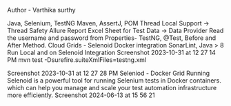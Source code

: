 Author - Varthika surthy

Java, Selenium, TestNG
Maven, AssertJ, POM
Thread Local Support → Thread Safety
Allure Report
Excel Sheet for Test Data → Data Provider
Read the username and password from Properties-
TestNG, @Test, Before and After Method.
Cloud Grids - Selenoid Docker integration
SonarLint, Java > 8
Run Local and on Selenoid Integration
Screenshot 2023-10-31 at 12 27 14 PM
mvn test -Dsurefire.suiteXmlFiles=testng.xml

Screenshot 2023-10-31 at 12 27 28 PM
Seleniod - Docker Grid Running
Selenoid is a powerful tool for running Selenium tests in Docker containers.
which can help you manage and scale your test automation infrastructure more efficiently.
Screenshot 2024-06-13 at 15 56 21